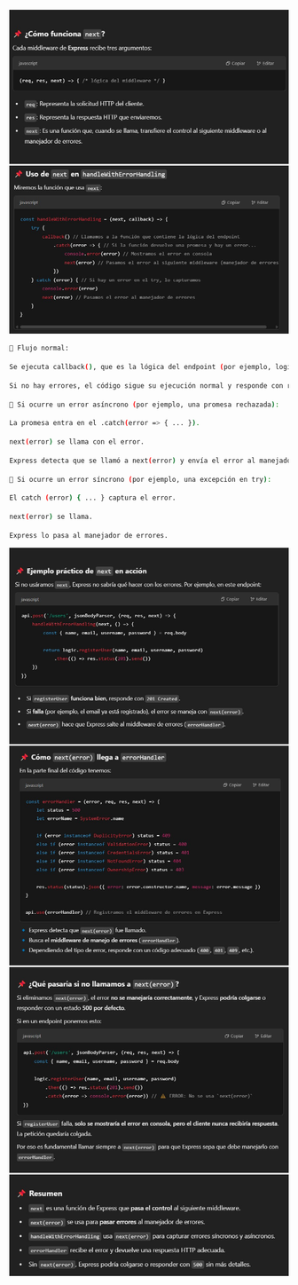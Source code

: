 ![Next Explain 1](../../images/next1.jpg)
![Next Explain 2](../../images/next2.jpg)
```sh
🔹 Flujo normal:

Se ejecuta callback(), que es la lógica del endpoint (por ejemplo, logic.registerUser(...)).

Si no hay errores, el código sigue su ejecución normal y responde con res.status(...).send().

🔹 Si ocurre un error asíncrono (por ejemplo, una promesa rechazada):

La promesa entra en el .catch(error => { ... }).

next(error) se llama con el error.

Express detecta que se llamó a next(error) y envía el error al manejador de errores (errorHandler).

🔹 Si ocurre un error síncrono (por ejemplo, una excepción en try):

El catch (error) { ... } captura el error.

next(error) se llama.

Express lo pasa al manejador de errores.
```
![Next Explain 3](../../images/next3.jpg)
![Next Explain 4](../../images/next4.jpg)
![Next Explain 5](../../images/next5.jpg)
![Next Explain 6](../../images/next6.jpg)